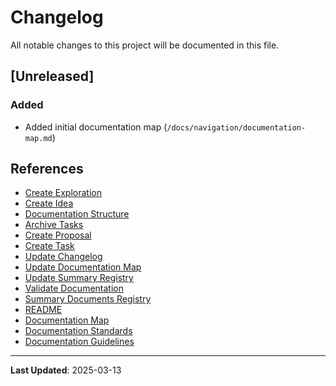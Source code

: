 # Changelog

All notable changes to this project will be documented in this file.

## [Unreleased]

### Added

- Added initial documentation map (`/docs/navigation/documentation-map.md`)

## References

- [Create Exploration](commands/create-exploration.md)
- [Create Idea](commands/create-idea.md)
- [Documentation Structure](navigation/documentation-structure.md)
- [Archive Tasks](commands/archive-tasks.md)
- [Create Proposal](commands/create-proposal.md)
- [Create Task](commands/create-task.md)
- [Update Changelog](commands/update-changelog.md)
- [Update Documentation Map](commands/update-documentation-map.md)
- [Update Summary Registry](commands/update-summary-registry.md)
- [Validate Documentation](commands/validate-documentation.md)
- [Summary Documents Registry](navigation/summary-documents-registry.md)
- [README](./README.md)
- [Documentation Map](./navigation/documentation-map.md)
- [Documentation Standards](./navigation/documentation-standards.md)
- [Documentation Guidelines](./methodology/documentation-guidelines.md)

---

**Last Updated**: 2025-03-13
